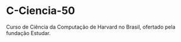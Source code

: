 # C-Ciencia-50
Curso de Ciência da Computação de Harvard no Brasil, ofertado pela fundação Estudar.
